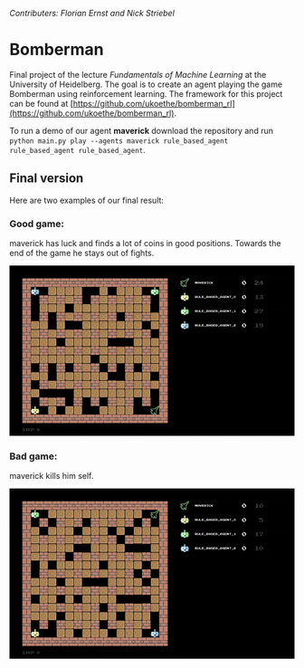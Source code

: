 *Contributers: Florian Ernst and Nick Striebel*


# Bomberman
Final project of the lecture *Fundamentals of Machine Learning* at the University of Heidelberg. The goal is to create an agent playing the game Bomberman using reinforcement learning. The framework for this project can be found at [https://github.com/ukoethe/bomberman_rl](https://github.com/ukoethe/bomberman_rl).

To run a demo of our agent **maverick** download the repository and run ``python main.py play --agents maverick rule_based_agent rule_based_agent rule_based_agent``.

## Final version
Here are two examples of our final result:

### Good game: 
maverick has luck and finds a lot of coins in good positions. Towards the end of the game he stays out of fights.

![game_0](https://github.com/nickstr15/bomberman/blob/master/gifs/good_lucky.gif)


### Bad game: 
maverick kills him self.

![game_1](https://github.com/nickstr15/bomberman/blob/master/gifs/bad.gif)




